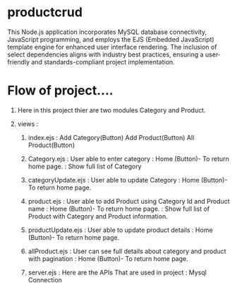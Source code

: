 # productcrud
This Node.js application incorporates MySQL database connectivity, JavaScript programming, and employs the EJS (Embedded JavaScript) template engine for enhanced user interface rendering. The inclusion of select dependencies aligns with industry best practices, ensuring a user-friendly and standards-compliant project implementation.

# Flow of project....

1. Here in this project thier are two modules Category and Product. 

2. views : 
 	1. index.ejs : 
		Add Category(Button)
		Add Product(Button)
		All Product(Button)
	
	2. Category.ejs : User able to enter category
			: Home (Button)- To return home page.
			: Show full list of Category
	
	3. categoryUpdate.ejs : User able to update Category
			      : Home (Button)- To return home page.

	4. product.ejs : User able to add Product using Category Id and Product name
		       : Home (Button)- To return home page.
		       : Show full list of Product with Category and Product information.

	5. productUpdate.ejs : User able to update product details
			      : Home (Button)- To return home page.

	6. allProduct.ejs : User can see full details about category and product with pagination
			  : Home (Button)- To return home page.

	7. server.ejs : Here are the APIs That are used in project
		      : Mysql Connection 
		 

	
